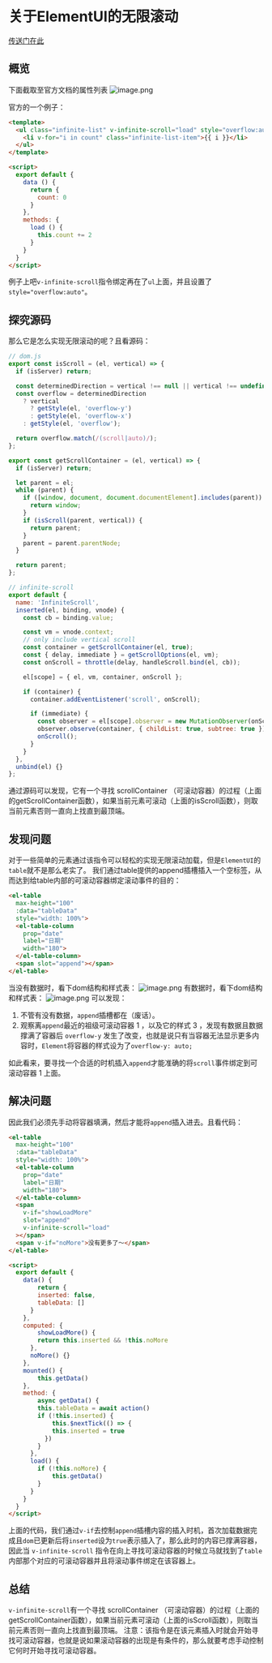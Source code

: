 # 关于ElementUI的无限滚动

[传送门在此](https://element.eleme.cn/#/zh-CN/component/infiniteScroll)

## 概览
下面截取至官方文档的属性列表
![image.png](https://cdn.nlark.com/yuque/0/2019/png/263240/1575260424448-e51bbf16-e3bc-46dd-9105-38f0e9d87820.png#align=left&display=inline&height=270&name=image.png&originHeight=540&originWidth=1800&size=187321&status=done&style=none&width=900)

官方的一个例子：
```html
<template>
  <ul class="infinite-list" v-infinite-scroll="load" style="overflow:auto">
    <li v-for="i in count" class="infinite-list-item">{{ i }}</li>
  </ul>
</template>

<script>
  export default {
    data () {
      return {
        count: 0
      }
    },
    methods: {
      load () {
        this.count += 2
      }
    }
  }
</script>
```
例子上吧`v-infinite-scroll`指令绑定再在了`ul`上面，并且设置了`style="overflow:auto"`。

## 探究源码
那么它是怎么实现无限滚动的呢？且看源码：

```javascript
// dom.js
export const isScroll = (el, vertical) => {
  if (isServer) return;

  const determinedDirection = vertical !== null || vertical !== undefined;
  const overflow = determinedDirection
    ? vertical
      ? getStyle(el, 'overflow-y')
      : getStyle(el, 'overflow-x')
    : getStyle(el, 'overflow');

  return overflow.match(/(scroll|auto)/);
};

export const getScrollContainer = (el, vertical) => {
  if (isServer) return;

  let parent = el;
  while (parent) {
    if ([window, document, document.documentElement].includes(parent)) {
      return window;
    }
    if (isScroll(parent, vertical)) {
      return parent;
    }
    parent = parent.parentNode;
  }

  return parent;
};

// infinite-scroll
export default {
  name: 'InfiniteScroll',
  inserted(el, binding, vnode) {
    const cb = binding.value;

    const vm = vnode.context;
    // only include vertical scroll
    const container = getScrollContainer(el, true);
    const { delay, immediate } = getScrollOptions(el, vm);
    const onScroll = throttle(delay, handleScroll.bind(el, cb));

    el[scope] = { el, vm, container, onScroll };

    if (container) {
      container.addEventListener('scroll', onScroll);

      if (immediate) {
        const observer = el[scope].observer = new MutationObserver(onScroll);
        observer.observe(container, { childList: true, subtree: true });
        onScroll();
      }
    }
  },
  unbind(el) {}
};
```
通过源码可以发现，它有一个寻找 scrollContainer （可滚动容器）的过程（上面的getScrollContainer函数），如果当前元素可滚动（上面的isScroll函数），则取当前元素否则一直向上找直到最顶端。

## 发现问题
对于一些简单的元素通过该指令可以轻松的实现无限滚动加载，但是`ElementUI`的`table`就不是那么老实了。
我们通过table提供的append插槽插入一个空标签，从而达到给table内部的可滚动容器绑定滚动事件的目的：

```html
<el-table
  max-height="100"
  :data="tableData"
  style="width: 100%">
  <el-table-column
    prop="date"
    label="日期"
    width="180">
  </el-table-column>
  <span slot="append"></span>
</el-table>
```
当没有数据时，看下dom结构和样式表：
![image.png](https://cdn.nlark.com/yuque/0/2019/png/263240/1575274043310-20ed81fb-713a-4d9b-9eed-1860b1ea03da.png#align=left&display=inline&height=136&name=image.png&originHeight=272&originWidth=2752&size=520095&status=done&style=none&width=1376)
有数据时，看下dom结构和样式表：
![image.png](https://cdn.nlark.com/yuque/0/2019/png/263240/1575273988632-3326e3fc-3f24-48ce-ac11-d9ad5be0763d.png#align=left&display=inline&height=175&name=image.png&originHeight=350&originWidth=2880&size=591055&status=done&style=none&width=1440)
可以发现：

1. 不管有没有数据，`append`插槽都在（废话）。
1. 观察离`append`最近的祖级可滚动容器 1 ，以及它的样式 3 ，发现有数据且数据撑满了容器后 `overflow-y` 发生了改变，也就是说只有当容器无法显示更多内容时，`Element`将容器的样式设为了`overflow-y: auto;`

如此看来，要寻找一个合适的时机插入`append`才能准确的将`scroll`事件绑定到可滚动容器 1 上面。

## 解决问题
因此我们必须先手动将容器填满，然后才能将`append`插入进去。且看代码：

```html
<el-table
  max-height="100"
  :data="tableData"
  style="width: 100%">
  <el-table-column
    prop="date"
    label="日期"
    width="180">
  </el-table-column>
  <span
    v-if="showLoadMore"
    slot="append"
    v-infinite-scroll="load"
  ></span>
  <span v-if="noMore">没有更多了～</span>
</el-table>

<script>
  export default {
  	data() {
    	return {
      	inserted: false,
        tableData: []
      }
    },
    computed: {
    	showLoadMore() {
      	return this.inserted && !this.noMore
      },
      noMore() {}
    },
    mounted() {
    	this.getData()
    },
    method: {
    	async getData() {
      	this.tableData = await action()
        if (!this.inserted) {
        	this.$nextTick(() => {
          	this.inserted = true
          })
        }
      },
      load() {
      	if (!this.noMore) {
        	this.getData()
        }
      }
    }
  }
</script>
```
上面的代码，我们通过`v-if`去控制`append`插槽内容的插入时机，首次加载数据完成且`dom`已更新后将`inserted`设为`true`表示插入了，那么此时的内容已撑满容器，因此当 `v-infinite-scroll` 指令在向上寻找可滚动容器的时候立马就找到了`table`内部那个对应的可滚动容器并且将滚动事件绑定在该容器上。

## 总结
`v-infinite-scroll`有一个寻找 scrollContainer （可滚动容器）的过程（上面的getScrollContainer函数），如果当前元素可滚动（上面的isScroll函数），则取当前元素否则一直向上找直到最顶端。
注意：该指令是在该元素插入时就会开始寻找可滚动容器，也就是说如果滚动容器的出现是有条件的，那么就要考虑手动控制它何时开始寻找可滚动容器。
